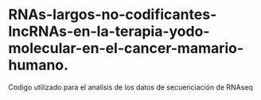 # RNAs-largos-no-codificantes-lncRNAs-en-la-terapia-yodo-molecular-en-el-cancer-mamario-humano.
Codigo utilizado para el analisis de los datos de secuenciación de RNAseq 
